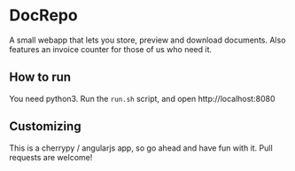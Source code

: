 DocRepo
===

A small webapp that lets you store, preview and download documents. Also features an invoice counter for those of us who need it.

How to run
---
You need python3.
Run the `run.sh` script, and open http://localhost:8080

Customizing
---
This is a cherrypy / angularjs app, so go ahead and have fun with it. Pull requests are welcome!